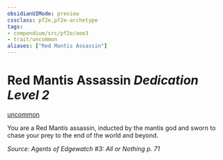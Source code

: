 ```yaml
---
obsidianUIMode: preview
cssclass: pf2e,pf2e-archetype
tags:
- compendium/src/pf2e/aoe3
- trait/uncommon
aliases: ["Red Mantis Assassin"]
---
```

# Red Mantis Assassin *Dedication Level 2*  
[uncommon](../../../Rules/traits/uncommon.md)  

You are a Red Mantis assassin, inducted by the mantis god and sworn to chase your prey to the end of the world and beyond.

*Source: Agents of Edgewatch #3: All or Nothing p. 71*